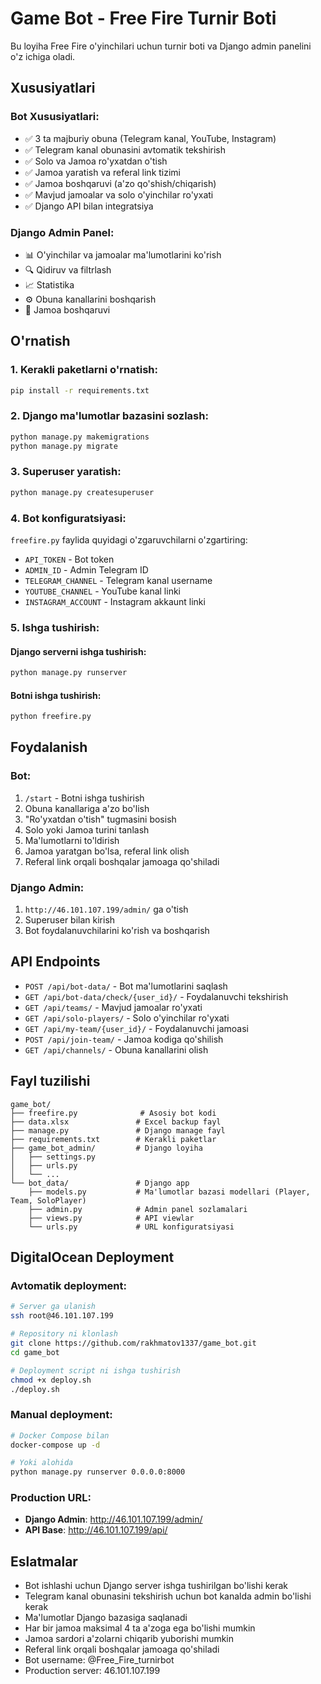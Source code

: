 # Game Bot - Free Fire Turnir Boti

Bu loyiha Free Fire o'yinchilari uchun turnir boti va Django admin panelini o'z ichiga oladi.

## Xususiyatlari

### Bot Xususiyatlari:
- ✅ 3 ta majburiy obuna (Telegram kanal, YouTube, Instagram)
- ✅ Telegram kanal obunasini avtomatik tekshirish
- ✅ Solo va Jamoa ro'yxatdan o'tish
- ✅ Jamoa yaratish va referal link tizimi
- ✅ Jamoa boshqaruvi (a'zo qo'shish/chiqarish)
- ✅ Mavjud jamoalar va solo o'yinchilar ro'yxati
- ✅ Django API bilan integratsiya

### Django Admin Panel:
- 📊 O'yinchilar va jamoalar ma'lumotlarini ko'rish
- 🔍 Qidiruv va filtrlash
- 📈 Statistika
- ⚙️ Obuna kanallarini boshqarish
- 👥 Jamoa boshqaruvi

## O'rnatish

### 1. Kerakli paketlarni o'rnatish:
```bash
pip install -r requirements.txt
```

### 2. Django ma'lumotlar bazasini sozlash:
```bash
python manage.py makemigrations
python manage.py migrate
```

### 3. Superuser yaratish:
```bash
python manage.py createsuperuser
```

### 4. Bot konfiguratsiyasi:
`freefire.py` faylida quyidagi o'zgaruvchilarni o'zgartiring:
- `API_TOKEN` - Bot token
- `ADMIN_ID` - Admin Telegram ID
- `TELEGRAM_CHANNEL` - Telegram kanal username
- `YOUTUBE_CHANNEL` - YouTube kanal linki
- `INSTAGRAM_ACCOUNT` - Instagram akkaunt linki

### 5. Ishga tushirish:

#### Django serverni ishga tushirish:
```bash
python manage.py runserver
```

#### Botni ishga tushirish:
```bash
python freefire.py
```

## Foydalanish

### Bot:
1. `/start` - Botni ishga tushirish
2. Obuna kanallariga a'zo bo'lish
3. "Ro'yxatdan o'tish" tugmasini bosish
4. Solo yoki Jamoa turini tanlash
5. Ma'lumotlarni to'ldirish
6. Jamoa yaratgan bo'lsa, referal link olish
7. Referal link orqali boshqalar jamoaga qo'shiladi

### Django Admin:
1. `http://46.101.107.199/admin/` ga o'tish
2. Superuser bilan kirish
3. Bot foydalanuvchilarini ko'rish va boshqarish

## API Endpoints

- `POST /api/bot-data/` - Bot ma'lumotlarini saqlash
- `GET /api/bot-data/check/{user_id}/` - Foydalanuvchi tekshirish
- `GET /api/teams/` - Mavjud jamoalar ro'yxati
- `GET /api/solo-players/` - Solo o'yinchilar ro'yxati
- `GET /api/my-team/{user_id}/` - Foydalanuvchi jamoasi
- `POST /api/join-team/` - Jamoa kodiga qo'shilish
- `GET /api/channels/` - Obuna kanallarini olish

## Fayl tuzilishi

```
game_bot/
├── freefire.py              # Asosiy bot kodi
├── data.xlsx               # Excel backup fayl
├── manage.py               # Django manage fayl
├── requirements.txt        # Kerakli paketlar
├── game_bot_admin/         # Django loyiha
│   ├── settings.py
│   ├── urls.py
│   └── ...
└── bot_data/               # Django app
    ├── models.py           # Ma'lumotlar bazasi modellari (Player, Team, SoloPlayer)
    ├── admin.py            # Admin panel sozlamalari
    ├── views.py            # API viewlar
    └── urls.py             # URL konfiguratsiyasi
```

## DigitalOcean Deployment

### Avtomatik deployment:
```bash
# Server ga ulanish
ssh root@46.101.107.199

# Repository ni klonlash
git clone https://github.com/rakhmatov1337/game_bot.git
cd game_bot

# Deployment script ni ishga tushirish
chmod +x deploy.sh
./deploy.sh
```

### Manual deployment:
```bash
# Docker Compose bilan
docker-compose up -d

# Yoki alohida
python manage.py runserver 0.0.0.0:8000
```

### Production URL:
- **Django Admin**: http://46.101.107.199/admin/
- **API Base**: http://46.101.107.199/api/

## Eslatmalar

- Bot ishlashi uchun Django server ishga tushirilgan bo'lishi kerak
- Telegram kanal obunasini tekshirish uchun bot kanalda admin bo'lishi kerak
- Ma'lumotlar Django bazasiga saqlanadi
- Har bir jamoa maksimal 4 ta a'zoga ega bo'lishi mumkin
- Jamoa sardori a'zolarni chiqarib yuborishi mumkin
- Referal link orqali boshqalar jamoaga qo'shiladi
- Bot username: @Free_Fire_turnirbot
- Production server: 46.101.107.199
